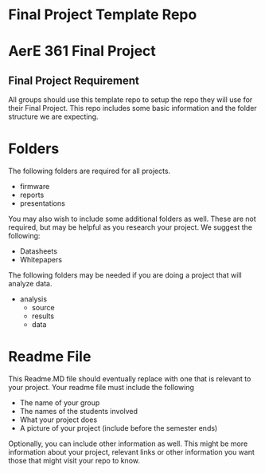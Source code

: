 # Final Project Template Repo
# AerE 361 Final Project

## Final Project Requirement
All groups should use this template repo to setup the repo they will use for their Final Project. This repo includes some basic information and the folder structure we are expecting.


# Folders
The following folders are required for all projects.

- firmware
- reports
- presentations

You may also wish to include some additional folders as well. These are not required, but may be helpful as you research your project. We suggest the following:

- Datasheets
- Whitepapers

The following folders may be needed if you are doing a project that will analyze data.

- analysis
  - source
  - results
  - data

# Readme File
This Readme.MD file should eventually replace with one that is relevant to your project. Your readme file must include the following

- The name of your group
- The names of the students involved
- What your project does
- A picture of your project (include before the semester ends)

Optionally, you can include other information as well. This might be more information about your project, relevant links or other information you want those that might visit your repo to know.
